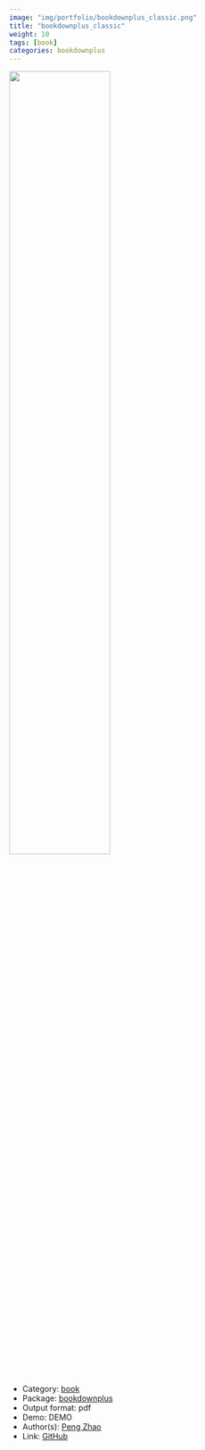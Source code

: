 ```yaml
---
image: "img/portfolio/bookdownplus_classic.png"
title: "bookdownplus_classic"
weight: 10
tags: [book]
categories: bookdownplus
---
```




<!--more-->

<p><a href="../../img/portfolio/bookdownplus_classic.png"><img class = "jf-image-shadow" src="../../img/portfolio/bookdownplus_classic.png", width="60%"></a></p>

- Category: [book](../../tags/book)
- Package: [bookdownplus](bookdownplus)
- Output format: pdf
- Demo: DEMO
- Author(s): [Peng Zhao](https://pzhao.org)
- Link: [GitHub](https://github.com/pzhaonet/bookdownplus)



